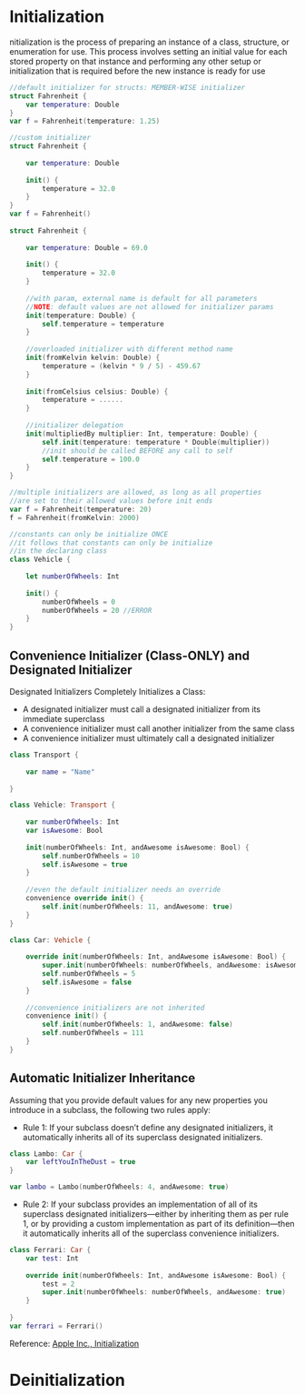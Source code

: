 # Initialization
nitialization is the process of preparing an instance of a class, structure, or enumeration for use. This process involves setting an initial value for each stored property on that instance and performing any other setup or initialization that is required before the new instance is ready for use
```swift
//default initializer for structs: MEMBER-WISE initializer
struct Fahrenheit {
    var temperature: Double
}
var f = Fahrenheit(temperature: 1.25)

//custom initializer
struct Fahrenheit {
    
    var temperature: Double
    
    init() {
        temperature = 32.0
    }
}
var f = Fahrenheit()
    
struct Fahrenheit {
    
    var temperature: Double = 69.0
    
    init() {
        temperature = 32.0
    }
    
    //with param, external name is default for all parameters
    //NOTE: default values are not allowed for initializer params
    init(temperature: Double) {
        self.temperature = temperature
    }
    
    //overloaded initializer with different method name
    init(fromKelvin kelvin: Double) {
        temperature = (kelvin * 9 / 5) - 459.67
    }
    
    init(fromCelsius celsius: Double) {
        temperature = ......
    }
    
    //initializer delegation
    init(multipliedBy multiplier: Int, temperature: Double) {
        self.init(temperature: temperature * Double(multiplier))
        //init should be called BEFORE any call to self
        self.temperature = 100.0
    }
}

//multiple initializers are allowed, as long as all properties
//are set to their allowed values before init ends
var f = Fahrenheit(temperature: 20)
f = Fahrenheit(fromKelvin: 2000)

//constants can only be initialize ONCE
//it follows that constants can only be initialize 
//in the declaring class
class Vehicle {
    
    let numberOfWheels: Int
    
    init() {
        numberOfWheels = 0
        numberOfWheels = 20 //ERROR
    }
}
```

## Convenience Initializer (Class-ONLY) and Designated Initializer
Designated Initializers Completely Initializes a Class:
- A designated initializer must call a designated initializer from its immediate superclass
- A convenience initializer must call another initializer from the same class
- A convenience initializer must ultimately call a designated initializer
```swift
class Transport {
    
    var name = "Name"
    
}

class Vehicle: Transport {
    
    var numberOfWheels: Int
    var isAwesome: Bool
    
    init(numberOfWheels: Int, andAwesome isAwesome: Bool) {
        self.numberOfWheels = 10
        self.isAwesome = true
    }
    
    //even the default initializer needs an override
    convenience override init() {
        self.init(numberOfWheels: 11, andAwesome: true)
    }
}

class Car: Vehicle {
    
    override init(numberOfWheels: Int, andAwesome isAwesome: Bool) {
        super.init(numberOfWheels: numberOfWheels, andAwesome: isAwesome)
        self.numberOfWheels = 5
        self.isAwesome = false
    }
    
    //convenience initializers are not inherited
    convenience init() {
        self.init(numberOfWheels: 1, andAwesome: false)
        self.numberOfWheels = 111
    }
}
```

## Automatic Initializer Inheritance
Assuming that you provide default values for any new properties you introduce in a subclass, the following two rules apply:

- Rule 1: If your subclass doesn’t define any designated initializers, it automatically inherits all of its superclass designated initializers.
```swift
class Lambo: Car {
    var leftYouInTheDust = true
}

var lambo = Lambo(numberOfWheels: 4, andAwesome: true)
```

- Rule 2: If your subclass provides an implementation of all of its superclass designated initializers—either by inheriting them as per rule 1, or by providing a custom implementation as part of its definition—then it automatically inherits all of the superclass convenience initializers.
```swift
class Ferrari: Car {
    var test: Int
    
    override init(numberOfWheels: Int, andAwesome isAwesome: Bool) {
        test = 2
        super.init(numberOfWheels: numberOfWheels, andAwesome: true)
    }
        
}
var ferrari = Ferrari()
```


Reference: [Apple Inc., Initialization](https://developer.apple.com/library/ios/documentation/Swift/Conceptual/Swift_Programming_Language/Initialization.html#//apple_ref/doc/uid/TP40014097-CH18-ID203)

# Deinitialization
